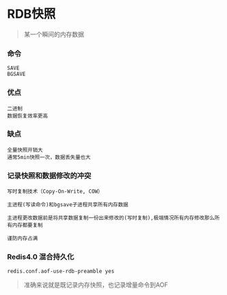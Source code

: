 # RDB快照

> 某一个瞬间的内存数据

### 命令
```
SAVE
BGSAVE
```

### 优点
```
二进制
数据恢复效率更高
```

### 缺点
```
全量快照开销大
通常5min快照一次，数据丢失量也大
```

### 记录快照和数据修改的冲突
```
写时复制技术（Copy-On-Write, COW）

主进程(写读命令)和bgsave子进程共享所有内存数据

主进程更改数据前是将共享数据复制一份出来修改的(写时复制),极端情况所有内存修改那么所有内存都要复制

谨防内存占满
```

### Redis4.0 混合持久化
```
redis.conf.aof-use-rdb-preamble yes
```
> 准确来说就是既记录内存快照，也记录增量命令到AOF